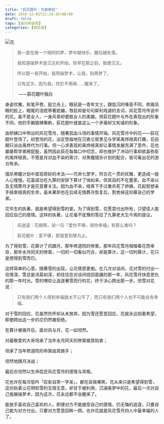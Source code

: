 ```yaml
---
title: "荻花题叶：为爱痴狂"
date: 2016-12-01T22:24:35+08:00
draft: false
tags: [金光布袋戏]
categories: [观后感]
---
```


![花](/花.jpg)



> 我一直在做一个相同的梦，梦中越快乐，醒后越失落。
>
> 我知道操梦术是沉沦的开始，但早在那之前，我便沉沦。
>
> 所以那一夜开始，我用操梦术，让我，别再梦了。
>
> 只有这次，因为我，终於不用再……醒来了。
>
> ​																							**——荻花题叶独白**



身姿优雅，执笔开卷，挺立舟上，眼前是一青年文士，跟低沉的嗓音不同，修眉凤眼的脸上，眼尾的泪痣带著妩媚，唇启却是句句犀利戏谑的言词，风花雪月传说中的花，虽不是女人，一身风骨却更胜女人的柔媚，但荻花题叶与外在表现出的形象不同，他的手腕狠辣果断，荻花题叶就是这么一个矛盾却又和谐的形象。



由娇姨口中带出的风花雪月，随著孤血斗场的事情开端，风花雪月中的花——荻花题叶登场了。初登场的花，淡定悠哉地在沉香兰居里见与学弟禹烨绶真打趣，花前期只派出禹烨代为行事。但一心求表现的禹烨绶真却让事情发展充满了意外，花也屡屡帮学弟擦屁股，虽然因此荻花每每口中叨念，却也维护了冲动行事却欲盖弥彰的禹烨绶真。不管是月对血不染的索讨、对黑瞳猎杀计划的配合，皆可看出花的游刃有余。



猎杀黑瞳计划中首现奇妙的术法——咒命七罡字，符合花一贯的优雅，更造成一股人心惶惶。花虽成功在九算的安排下算计了俏如来，但其目的不在墨家，血不染以及无情葬月才是花首要关注。因为血不染，绶真下手过重杀死了娇姨，花起怒想亲手结束绶真的生命，虽未果却也在后续无情葬月恢复后，割舍掉这仰慕自己的学弟。



花毕生的执著，就是希望得到雪的爱。为了得到雪，花愿意付出所有，只望佳人能回应自己的感情。这样的执著，让花毫不犹豫的答应了九算老大忘今焉的提议。



> 风逍遥：花痴啊，说一句「爱你不够，祝你幸福」有那么难吗？
>
> 荻花题叶：爱不够，那就爱到够为止。



为了得到雪，花算计了风跟月，那年修道院的惨案，那年风花雪月相偕看花而幸存，那年水月同天的惨案，一切的一切看似巧合，却是算计。这一切的算计，花只是想得到雪而已。



这样简单的心意，随著雪的出现，让花情思更痴。在几次对谈间，花对雪的付出一往情深，雪总是讳莫如深，却往往在对谈间绕回苗疆的那一年，风花雪月快意恩仇的那一年时光。雪的喟叹让追逐著雪而行的花，终于决心跨出那一步。但雪对花说：



> 只有我们两个人得到幸福就太不公平了，而只有我们两个人也不可能会有幸福。



对于雪的回应，花虽然伤怀却从未放弃。因为雪还愿意回应，花就永远抱着希望，即便跨出这一步的花仍然被拒绝。



在算计被揭开后，面对风与月，花一如坦然。



对最敬爱的大哥坦承了当年水月同天的惨案被其陷害；

坦承了当年修道院的命案由其做手；

坦然地跟月决战；

最后亦坦然以生命偿还风花雪月的感情与背叛。



花也许在每次低吟「叹矣自笑一字呆」，都在自我嘲笑。花从来只是希望得到雪，这份执着让花明知雪的无情无意，却甘于被利用，沉溺美梦中的花，最后一次对自己施展操梦术，因为这次，花永远都不会醒来了。



能放手喜欢自己喜欢的人，即便对方不能接受自己的感情，仍无悔的追逐，只要自己能为对方付出，只要对方愿意回眸一顾。也许花就是风花雪月四人中最幸福的人了。